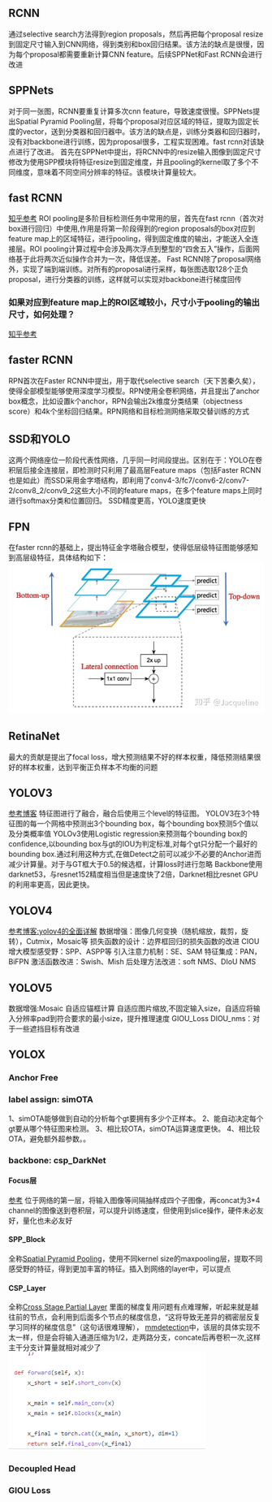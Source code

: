 ## RCNN
通过selective search方法得到region proposals，然后再把每个proposal resize到固定尺寸输入到CNN网络，得到类别和box回归结果。该方法的缺点是很慢，因为每个proposal都需要重新计算CNN feature。后续SPPNet和Fast RCNN会进行改进

## SPPNets
对于同一张图，RCNN要重复计算多次cnn feature，导致速度很慢。SPPNets提出Spatial Pyramid Pooling层，将每个proposal对应区域的特征，提取为固定长度的vector，送到分类器和回归器中。该方法的缺点是，训练分类器和回归器时，没有对backbone进行训练，因为proposal很多，工程实现困难。fast rcnn对该缺点进行了改进。
首先在SPPNet中提出，将RCNN中的resize输入图像到固定尺寸修改为使用SPP模块将特征resize到固定维度，并且pooling的kernel取了多个不同维度，意味着不同空间分辨率的特征。该模块计算量较大。

## fast RCNN
[知乎参考](https://zhuanlan.zhihu.com/p/165324194)
ROI pooling是多阶目标检测任务中常用的层，首先在fast rcnn（首次对box进行回归）中使用,作用是将第一阶段得到的region proposals的box对应到feature map上的区域特征，进行pooling，得到固定维度的输出，才能送入全连接层。ROI pooling计算过程中会涉及两次浮点到整型的“四舍五入”操作，后面网络基于此将两次近似操作合并为一次，降低误差。
Fast RCNN除了proposal网络外，实现了端到端训练。对所有的proposal进行采样，每张图选取128个正负proposal，进行分类器的训练，这样就可以实现对backbone进行梯度回传
### 如果对应到feature map上的ROI区域较小，尺寸小于pooling的输出尺寸，如何处理？
[知乎参考](https://www.zhihu.com/question/353305355)

## faster RCNN
RPN首次在Faster RCNN中提出，用于取代selective search（天下苦秦久矣），使得全部模型能够使用深度学习模型。RPN使用全卷积网络，并且提出了anchor box概念，比如设置k个anchor，RPN会输出2k维度分类结果（objectness score）和4k个坐标回归结果。RPN网络和目标检测网络采取交替训练的方式

## SSD和YOLO
这两个网络座位一阶段代表性网络，几乎同一时间段提出。区别在于：YOLO在卷积层后接全连接层，即检测时只利用了最高层Feature maps（包括Faster RCNN也是如此）而SSD采用金字塔结构，即利用了conv4-3/fc7/conv6-2/conv7-2/conv8_2/conv9_2这些大小不同的feature maps，在多个feature maps上同时进行softmax分类和位置回归。
SSD精度更高，YOLO速度更快

## FPN
在faster rcnn的基础上，提出特征金字塔融合模型，使得低层级特征图能够感知到高层级特征，具体结构如下：
![FPN](pics/fpn.jpg)

## RetinaNet
最大的贡献是提出了focal loss，增大预测结果不好的样本权重，降低预测结果很好的样本权重，达到平衡正负样本不均衡的问题

## YOLOV3
[参考博客](https://blog.csdn.net/weixin_51296032/article/details/123009246)
特征图进行了融合，融合后使用三个level的特征图。
YOLOV3在3个特征图的每一个网格中预测出3个bounding box，每个bounding box预测5个值以及分类概率值
YOLOv3使用Logistic regression来预测每个bounding box的confidence,以bounding box与gt的IOU为判定标准,对每个gt只分配一个最好的bounding box.通过利用这种方式,在做Detect之前可以减少不必要的Anchor进而减少计算量。对于与GT框大于0.5的候选框，计算loss时进行忽略
Backbone使用darknet53，与resnet152精度相当但是速度快了2倍，Darknet相比resnet GPU的利用率更高，因此更快。

## YOLOV4
[参考博客:yolov4的全面详解](https://blog.csdn.net/hgnuxc_1993/article/details/120724812)
数据增强：图像几何变换（随机缩放，裁剪，旋转），Cutmix，Mosaic等
损失函数的设计：边界框回归的损失函数的改进 CIOU
增大模型感受野：SPP、ASPP等
引入注意力机制：SE、SAM
特征集成：PAN，BiFPN
激活函数改进：Swish、Mish
后处理方法改进：soft NMS、DIoU NMS

## YOLOV5
数据增强:Mosaic
自适应锚框计算
自适应图片缩放,不固定输入size，自适应将输入分辨率pad到符合要求的最小size，提升推理速度
GIOU_Loss
DIOU_nms：对于一些遮挡目标有改进

## YOLOX
### Anchor Free
### label assign: simOTA
1、simOTA能够做到自动的分析每个gt要拥有多少个正样本。
2、能自动决定每个gt要从哪个特征图来检测。
3、相比较OTA，simOTA运算速度更快。
4、相比较OTA，避免额外超参数。。
### backbone: csp_DarkNet
#### Focus层
[参考](https://zhuanlan.zhihu.com/p/513312921)
位于网络的第一层，将输入图像等间隔抽样成四个子图像，再concat为3*4 channel的图像送到卷积层，可以提升训练速度，但使用到slice操作，硬件未必友好，量化也未必友好

#### SPP_Block
全称[Spatial Pyramid Pooling](https://zhuanlan.zhihu.com/p/396724233)，使用不同kernel size的maxpooling层，提取不同感受野的特征，得到更加丰富的特征。插入到网络的layer中，可以提点

#### CSP_Layer
全称[Cross Stage Partial Layer](https://blog.csdn.net/cdknight_happy/article/details/107962173?spm=1001.2014.3001.5502)
里面的梯度复用问题有点难理解，听起来就是越往前的节点，会利用到后面多个节点的梯度信息，“这将导致无差异的稠密层反复学习同样的梯度信息”（这句话很难理解），
[mmdetection](https://github.com/open-mmlab/mmdetection/blob/56e42e72cdf516bebb676e586f408b98f854d84c/mmdet/models/utils/csp_layer.py#L75)中，该层的具体实现不太一样，但是会将输入通道压缩为1/2，走两路分支，concate后再卷积一次,这样主干分支计算量就相对减少了  
![CSP_Layer](pics/CSP_Layer.png)

### Decoupled Head
### GIOU Loss





